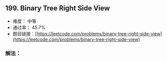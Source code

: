 ## 199. Binary Tree Right Side View


- 难度： 中等
- 通过率： 45.7%
- 题目链接：[https://leetcode.com/problems/binary-tree-right-side-view](https://leetcode.com/problems/binary-tree-right-side-view)



### 解法：